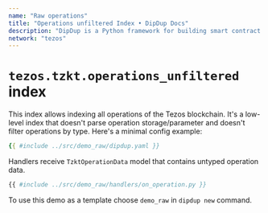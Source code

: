 ```yaml
---
name: "Raw operations"
title: "Operations unfiltered Index • DipDup Docs"
description: "DipDup is a Python framework for building smart contract indexers. It helps developers focus on business logic instead of writing a boilerplate to store and serve data."
network: "tezos"
---
```


# `tezos.tzkt.operations_unfiltered` index

This index allows indexing all operations of the Tezos blockchain. It's a low-level index that doesn't parse operation storage/parameter and doesn't filter operations by type. Here's a minimal config example:

```yaml [dipdup.yaml]
{{ #include ../src/demo_raw/dipdup.yaml }}
```

Handlers receive `TzktOperationData` model that contains untyped operation data.

```python
{{ #include ../src/demo_raw/handlers/on_operation.py }}
```

To use this demo as a template choose `demo_raw` in `dipdup new` command.
